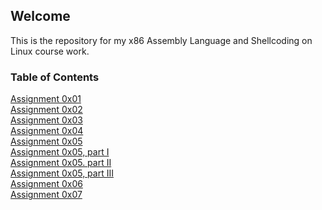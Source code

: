 ## Welcome

This is the repository for my x86 Assembly Language and Shellcoding on Linux course work.

### Table of Contents

[Assignment 0x01](https://norrismw.github.io/SLAE/assignment-1)<br>
[Assignment 0x02](https://norrismw.github.io/SLAE/assignment-2)<br>
[Assignment 0x03](https://norrismw.github.io/SLAE/assignment-3)<br>
[Assignment 0x04](https://norrismw.github.io/SLAE/assignment-4)<br>
[Assignment 0x05](https://norrismw.github.io/SLAE/assignment-5)<br>
[Assignment 0x05, part I](https://norrismw.github.io/SLAE/assignment-5p1)<br>
[Assignment 0x05. part II](https://norrismw.github.io/SLAE/assignment-5p2)<br>
[Assignment 0x05, part III](https://norrismw.github.io/SLAE/assignment-5p3)<br>
[Assignment 0x06](https://norrismw.github.io/SLAE/assignment-6)<br>
[Assignment 0x07](https://norrismw.github.io/SLAE/assignment-7)<br>
